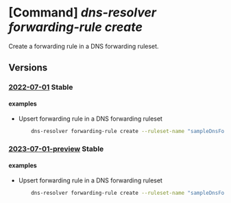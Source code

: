 # [Command] _dns-resolver forwarding-rule create_

Create a forwarding rule in a DNS forwarding ruleset.

## Versions

### [2022-07-01](/Resources/mgmt-plane/L3N1YnNjcmlwdGlvbnMve30vcmVzb3VyY2Vncm91cHMve30vcHJvdmlkZXJzL21pY3Jvc29mdC5uZXR3b3JrL2Ruc2ZvcndhcmRpbmdydWxlc2V0cy97fS9mb3J3YXJkaW5ncnVsZXMve30=/2022-07-01.xml) **Stable**

<!-- mgmt-plane /subscriptions/{}/resourcegroups/{}/providers/microsoft.network/dnsforwardingrulesets/{}/forwardingrules/{} 2022-07-01 -->

#### examples

- Upsert forwarding rule in a DNS forwarding ruleset
    ```bash
        dns-resolver forwarding-rule create --ruleset-name "sampleDnsForwardingRuleset" --name "sampleForwardingRule" --domain-name "contoso.com." --forwarding-rule-state "Enabled" --metadata additionalProp1="value1" --target-dns-servers [{ip-address:"10.0.0.1",port:53},{ip-address:"10.0.0.2",port:53}] --resource-group "sampleResourceGroup"
    ```

### [2023-07-01-preview](/Resources/mgmt-plane/L3N1YnNjcmlwdGlvbnMve30vcmVzb3VyY2Vncm91cHMve30vcHJvdmlkZXJzL21pY3Jvc29mdC5uZXR3b3JrL2Ruc2ZvcndhcmRpbmdydWxlc2V0cy97fS9mb3J3YXJkaW5ncnVsZXMve30=/2023-07-01-preview.xml) **Stable**

<!-- mgmt-plane /subscriptions/{}/resourcegroups/{}/providers/microsoft.network/dnsforwardingrulesets/{}/forwardingrules/{} 2023-07-01-preview -->

#### examples

- Upsert forwarding rule in a DNS forwarding ruleset
    ```bash
        dns-resolver forwarding-rule create --ruleset-name "sampleDnsForwardingRuleset" --name "sampleForwardingRule" --domain-name "contoso.com." --forwarding-rule-state "Enabled" --metadata additionalProp1="value1" --target-dns-servers [{ip-address:"10.0.0.1",port:53},{ip-address:"10.0.0.2",port:53}] --resource-group "sampleResourceGroup"
    ```
